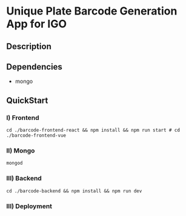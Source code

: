 # Unique Plate Barcode Generation App for IGO


## Description


## Dependencies
- mongo

## QuickStart
### I) Frontend 
```
cd ./barcode-frontend-react && npm install && npm run start # cd ./barcode-frontend-vue
```
### II) Mongo
```
mongod
```
### III) Backend
```
cd ./barcode-backend && npm install && npm run dev
```
### III) Deployment
